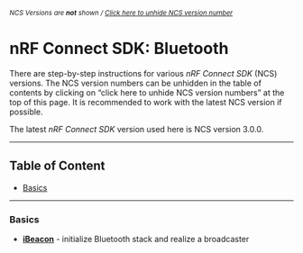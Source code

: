<sup> _NCS Versions are __not__ shown / [Click here to unhide NCS version number](README_versions.md)_ </sup>


# nRF Connect SDK: Bluetooth 

There are step-by-step instructions for various _nRF Connect SDK_ (NCS) versions. The NCS version numbers can be unhidden in the table of contents by clicking on “click here to unhide NCS version numbers” at the top of this page. It is recommended to work with the latest NCS version if possible. 

The latest _nRF Connect SDK_ version used here is NCS version 3.0.0.

--------

## Table of Content

- [Basics](#basics)

--------

### Basics

- [__iBeacon__](basics_beacon/README.md) - initialize Bluetooth stack and realize a broadcaster
